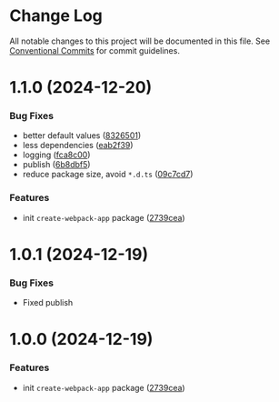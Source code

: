 # Change Log

All notable changes to this project will be documented in this file.
See [Conventional Commits](https://conventionalcommits.org) for commit guidelines.

# 1.1.0 (2024-12-20)

### Bug Fixes

- better default values ([8326501](https://github.com/webpack-cli/create-webpack-app/commit/8326501cc2ad65937b2f10a4ccb287e87cd28932))
- less dependencies ([eab2f39](https://github.com/webpack-cli/create-webpack-app/commit/eab2f3972e9c7b56a149761ac10e8e43b0a9339c))
- logging ([fca8c00](https://github.com/webpack-cli/create-webpack-app/commit/fca8c0073cb76a05035a4c8a8059e1a02e982c5e))
- publish ([6b8dbf5](https://github.com/webpack-cli/create-webpack-app/commit/6b8dbf5e3f69823374eb26ff5ac0827308e40bfd))
- reduce package size, avoid `*.d.ts` ([09c7cd7](https://github.com/webpack-cli/create-webpack-app/commit/09c7cd715f7c573be0d882fe45e2c3a5097916fd))

### Features

- init `create-webpack-app` package ([2739cea](https://github.com/webpack-cli/create-webpack-app/commit/2739cea843334e44e3ed8822d39005645a82a280))

# 1.0.1 (2024-12-19)

### Bug Fixes

- Fixed publish

# 1.0.0 (2024-12-19)

### Features

- init `create-webpack-app` package ([2739cea](https://github.com/webpack-cli/create-webpack-app/commit/2739cea843334e44e3ed8822d39005645a82a280))
